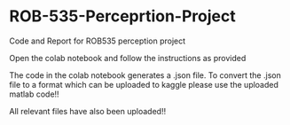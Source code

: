 # ROB-535-Perceprtion-Project
Code and Report for ROB535 perception project

Open the colab notebook and follow the instructions as provided

The code in the colab notebook generates a .json file. 
To convert the .json file to a format which can be uploaded to kaggle please use the uploaded matlab code!!

All relevant files have also been uploaded!!
